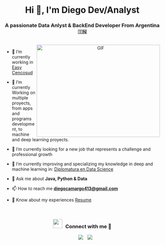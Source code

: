 

<h1 align="center">Hi 👋, I'm <a>
Diego Dev/Analyst</a></h1>
<h3 align="center">A passionate Data Anlyst & BackEnd Developer From Argentina &#127470;&#127475</h3>

<br>

<a target="_blank" align="center">
  <img align="right" top="500" height="300" width="400" alt="GIF" src="https://media.giphy.com/media/SWoSkN6DxTszqIKEqv/giphy.gif">
</a>

- 🔭 I’m currently working in <a href="https://www.easy.com.ar" target="blank">Easy Cencosud</a>

- 🌱 I’m currently Working on multiple proyects, from apps and programs development,
  to machine and deep learning proyects.

- 🤝 I’m currently looking for a new job that represents a challenge and professional growth

- 🌱 I’m currently improving and specializing my knowledge in deep and machine learning in: <a href="https://mundose.com/programas/34" target="blank">Diplomatura en Data Science</a>

- 💬 Ask me about **Java, Python & Data**

- 📫 How to reach me **diegocamargo413@gmail.com**

- 📄 Know about my experiences <a href="https://drive.google.com/file/d/1dU5jjpdHd7BAsGeYMtMJ1JYu7MQUQAfO/view?usp=sharing" target="blank">Resume</a>
<br/>
<h3 align="center" > <img src="https://media.giphy.com/media/iY8CRBdQXODJSCERIr/giphy.gif" width="30" height="30" style="margin-right: 10px;">Connect with me 🤝 </h3>

<p align="center">

 <div align="center"  class="icons-social" style="margin-left: 10px;">
        <a style="margin-left: 10px;"  target="_blank" href="www.linkedin.com/in/diego-camargo-168420242">
			<img src="https://img.icons8.com/doodle/40/000000/linkedin--v2.png"></a>
        <a style="margin-left: 10px;" target="_blank" href="https://github.com/DiegoFCd/DiegoFCd">
		<img src="https://img.icons8.com/doodle/40/000000/github--v1.png"></a>
	

